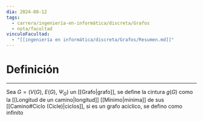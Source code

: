 ```yaml
---
dia: 2024-08-12
tags:
  - carrera/ingeniería-en-informática/discreta/Grafos
  - nota/facultad
vinculoFacultad:
  - "[[ingeniería en informática/discreta/Grafos/Resumen.md]]"
---
```

# Definición
---
Sea $G = \big( V(G),~E(G),~\Psi_G \big)$ un [[Grafo|grafo]], se define la cintura $g(G)$ como la [[Longitud de un camino|longitud]] [[Mínimo|mínima]] de sus [[Camino#Ciclo (Cicle)|ciclos]], si es un grafo acíclico, se defino como infinito